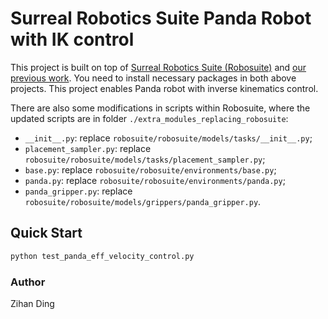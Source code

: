 # Surreal Robotics Suite Panda Robot with IK control

This project is built on top of [Surreal Robotics Suite (Robosuite)](<https://github.com/StanfordVL/robosuite>) and [our previous work](<https://github.com/eugval/sim2real_dynamics_simulation>). You need to install necessary packages in both above projects. This project enables Panda robot with inverse kinematics control.



There are also some modifications in scripts within Robosuite, where the updated scripts are in folder `./extra_modules_replacing_robosuite`:

* `__init__.py`: replace `robosuite/robosuite/models/tasks/__init__.py`;
* `placement_sampler.py`: replace `robosuite/robosuite/models/tasks/placement_sampler.py`;
* `base.py`: replace `robosuite/robosuite/environments/base.py`;
* `panda.py`: replace `robosuite/robosuite/environments/panda.py`;
* `panda_gripper.py`: replace `robosuite/robosuite/models/grippers/panda_gripper.py`.

## Quick Start

```python
python test_panda_eff_velocity_control.py
```





### Author

Zihan Ding